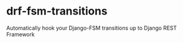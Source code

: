 drf-fsm-transitions
===================

Automatically hook your Django-FSM transitions up to Django REST Framework
